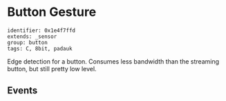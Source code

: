 # Button Gesture

    identifier: 0x1e4f7ffd
    extends: _sensor
    group: button
    tags: C, 8bit, padauk

Edge detection for a button. Consumes less bandwidth than the streaming button, but still pretty low level.

## Events
